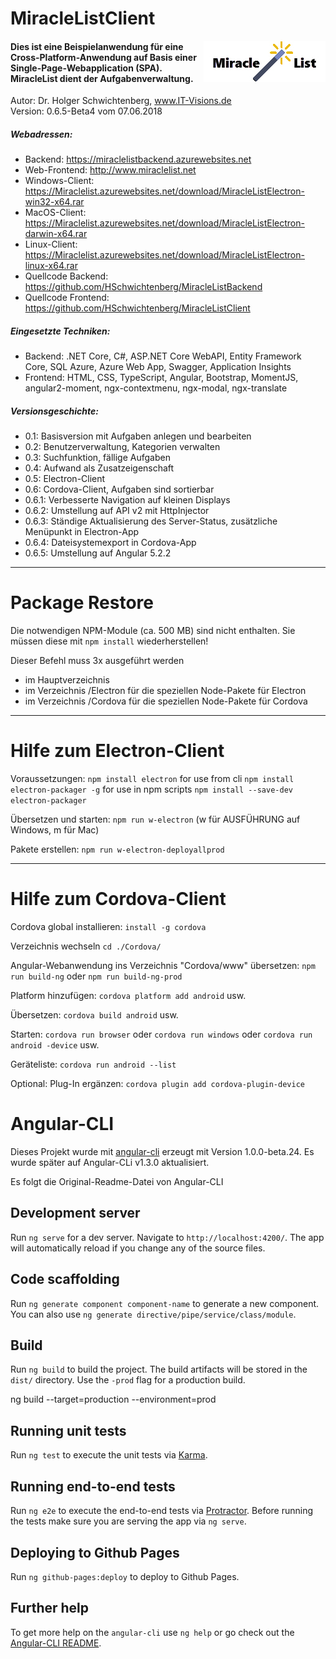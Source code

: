 # MiracleListClient
<img align="right" src="/src/assets/MiracleListLogo.jpg">
 <h4>Dies ist eine Beispielanwendung für eine Cross-Platform-Anwendung auf Basis einer Single-Page-Webapplication (SPA). MiracleList dient der Aufgabenverwaltung.</h4>
            <div>Autor: Dr. Holger Schwichtenberg, <a href="http://www.IT-Visions.de">www.IT-Visions.de</a></div>
            <div>Version: 0.6.5-Beta4 vom 07.06.2018</div>
            <h5>Webadressen:</h5>
            <ul>
                <li>Backend: <a href="https://miraclelistbackend.azurewebsites.net">https://miraclelistbackend.azurewebsites.net</a></li>
                <li>Web-Frontend: <a href="http://www.miraclelist.net">http://www.miraclelist.net</a></li>
                <li>Windows-Client: <a href="https://Miraclelist.azurewebsites.net/download/MiracleListElectron-win32-x64.rar">https://Miraclelist.azurewebsites.net/download/MiracleListElectron-win32-x64.rar</a></li>
                <li>MacOS-Client: <a href="https://Miraclelist.azurewebsites.net/download/MiracleListElectron-darwin-x64.rar">https://Miraclelist.azurewebsites.net/download/MiracleListElectron-darwin-x64.rar</a></li>
                <li>Linux-Client: <a href="https://Miraclelist.azurewebsites.net/download/MiracleListElectron-linux-x64.rar">https://Miraclelist.azurewebsites.net/download/MiracleListElectron-linux-x64.rar</a></li>
                <li>Quellcode Backend: <a href="https://github.com/HSchwichtenberg/MiracleListBackend">https://github.com/HSchwichtenberg/MiracleListBackend</a></li>
                <li>Quellcode Frontend: <a href="https://github.com/HSchwichtenberg/MiracleListClient">https://github.com/HSchwichtenberg/MiracleListClient</a></li>
            </ul>
            <h5>Eingesetzte Techniken:</h5>
            <ul>
                <li>Backend: .NET Core, C#, ASP.NET Core WebAPI, Entity Framework Core, SQL Azure, Azure Web App, Swagger, Application Insights</li>
                <li>Frontend: HTML, CSS, TypeScript, Angular, Bootstrap, MomentJS, angular2-moment, ngx-contextmenu, ngx-modal, ngx-translate</li>
            </ul></h5>
             <h5>Versionsgeschichte:</h5>
            <ul>
                <li>0.1: Basisversion mit Aufgaben anlegen und bearbeiten</li>
                <li>0.2: Benutzerverwaltung, Kategorien verwalten</li>
                <li>0.3: Suchfunktion, fällige Aufgaben</li>
                <li>0.4: Aufwand als Zusatzeigenschaft</li>
                <li>0.5: Electron-Client</li>
                <li>0.6: Cordova-Client, Aufgaben sind sortierbar</li>
                <li>0.6.1: Verbesserte Navigation auf kleinen Displays</li>
                <li>0.6.2: Umstellung auf API v2 mit HttpInjector</li>
                <li>0.6.3: Ständige Aktualisierung des Server-Status, zusätzliche Menüpunkt in Electron-App</li>
                <li>0.6.4: Dateisystemexport in Cordova-App</li>
                <li>0.6.5: Umstellung auf Angular 5.2.2</li>
</ul>

--------------------------------------------------------
# Package Restore

Die notwendigen NPM-Module (ca. 500 MB) sind nicht enthalten. Sie müssen diese mit `npm install` wiederherstellen!

Dieser Befehl muss 3x ausgeführt werden
- im Hauptverzeichnis
- im Verzeichnis /Electron für die speziellen Node-Pakete für Electron
- im Verzeichnis /Cordova für die speziellen Node-Pakete für Cordova
--------------------------------------------------------

# Hilfe zum Electron-Client

Voraussetzungen:
`npm install electron`
for use from cli
`npm install electron-packager -g`
for use in npm scripts
`npm install --save-dev electron-packager`

Übersetzen und starten: `npm run w-electron` (w für AUSFÜHRUNG auf Windows, m für Mac)

Pakete erstellen: `npm run w-electron-deployallprod`

--------------------------------------------------------

# Hilfe zum Cordova-Client

Cordova global installieren: `install -g cordova`

Verzeichnis wechseln `cd ./Cordova/`

Angular-Webanwendung ins Verzeichnis "Cordova/www" übersetzen: `npm run build-ng` oder `npm run build-ng-prod`

Platform hinzufügen: `cordova platform add android` usw.

Übersetzen: `cordova build android` usw.

Starten: `cordova run browser` oder `cordova run windows` oder `cordova run android -device` usw.

Geräteliste: `cordova run android --list`

Optional: Plug-In ergänzen: `cordova plugin add cordova-plugin-device`

# Angular-CLI

Dieses Projekt wurde mit [angular-cli](https://github.com/angular/angular-cli) erzeugt mit Version 1.0.0-beta.24. Es wurde später auf Angular-CLi v1.3.0 aktualisiert.

Es folgt die Original-Readme-Datei von Angular-CLI

## Development server
Run `ng serve` for a dev server. Navigate to `http://localhost:4200/`. The app will automatically reload if you change any of the source files.

## Code scaffolding

Run `ng generate component component-name` to generate a new component. You can also use `ng generate directive/pipe/service/class/module`.

## Build

Run `ng build` to build the project. The build artifacts will be stored in the `dist/` directory. Use the `-prod` flag for a production build.

ng build --target=production --environment=prod

## Running unit tests

Run `ng test` to execute the unit tests via [Karma](https://karma-runner.github.io).

## Running end-to-end tests

Run `ng e2e` to execute the end-to-end tests via [Protractor](http://www.protractortest.org/).
Before running the tests make sure you are serving the app via `ng serve`.

## Deploying to Github Pages

Run `ng github-pages:deploy` to deploy to Github Pages.

## Further help

To get more help on the `angular-cli` use `ng help` or go check out the [Angular-CLI README](https://github.com/angular/angular-cli/blob/master/README.md).
